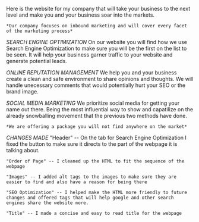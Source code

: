 Here is the website for my company that will take your business to the next level and make you and your business soar into the markets.

    *Our company focuses on inbound marketing and will cover every facet of the marketing process*

*SEARCH ENGINE OPTIMIZATION*
    On our website you will find how we use Search Engine Optimization to make sure you will be the first on the list to be seen. It will help your business garner traffic to your website and generate potential leads.

*ONLINE REPUTATION MANAGEMENT*
    We help you and your business create a clean and safe environment to share opinions and thoughts. We will handle unecessary comments that would potentially hurt your SEO or the brand image.

*SOCIAL MEDIA MARKETING*
    We prioritize social media for getting your name out there. Being the most influential way to show and capatilize on the already snowballing movement that the previous two methods have done.


    *We are offering a package you will not find anywhere on the market*

*CHANGES MADE*
    "Header" -- On the tab for Search Engine Optimization I fixed the button to make sure it directs to the part of the webpage it is talking about.
   
    "Order of Page" -- I cleaned up the HTML to fit the sequence of the webpage

    "Images" -- I added alt tags to the images to make sure they are easier to find and also have a reason for being there

    "SEO Optimization" -- I helped make the HTML more friendly to future changes and offered tags that will help google and other search engines share the website more.

    "Title" -- I made a concise and easy to read title for the webpage